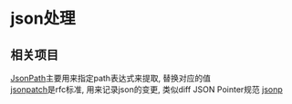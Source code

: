 # json处理

## 相关项目

[JsonPath](https://github.com/json-path/JsonPath)主要用来指定path表达式来提取, 替换对应的值  
[jsonpatch](http://jsonpatch.com/)是rfc标准, 用来记录json的变更, 类似diff
JSON Pointer规范
[jsonp](https://javaee.github.io/jsonp/)